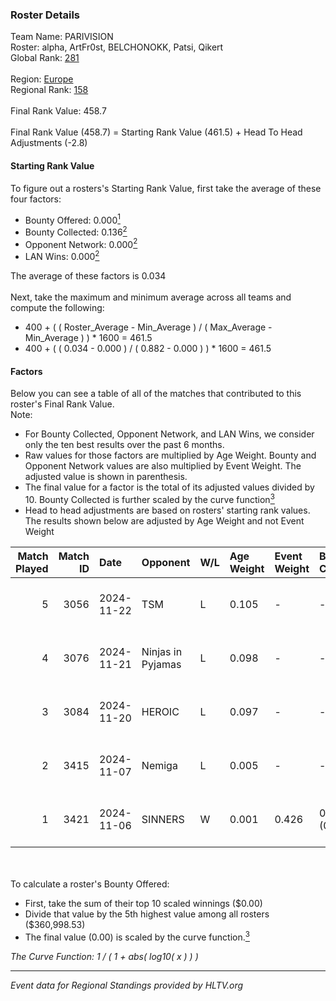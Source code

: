 ### Roster Details<br />
Team Name: PARIVISION<br />
Roster: alpha, ArtFr0st, BELCHONOKK, Patsi, Qikert<br />
Global Rank: [281](../../standings_global_2025_05_05.md)<br />
<br />
Region: [Europe]( ../../standings_europe_2025_05_05.md)<br />
Regional Rank: [158]( ../../standings_europe_2025_05_05.md)<br />
<br />
Final Rank Value:  458.7<br />
<br />
Final Rank Value (458.7) = Starting Rank Value (461.5) + Head To Head Adjustments (-2.8)<br />

#### Starting Rank Value<br />
To figure out a rosters's Starting Rank Value, first take the average of these four factors:<br />
- Bounty Offered: 0.000[<sup>1</sup>](#table2)
- Bounty Collected: 0.136[<sup>2</sup>](#table1)
- Opponent Network: 0.000[<sup>2</sup>](#table1)
- LAN Wins: 0.000[<sup>2</sup>](#table1)

The average of these factors is 0.034<br />
<br />
Next, take the maximum and minimum average across all teams and compute the following:<br />
- 400 + ( ( Roster_Average - Min_Average ) / ( Max_Average - Min_Average ) ) * 1600 = 461.5
- 400 + ( ( 0.034 - 0.000 ) / ( 0.882 - 0.000 ) ) * 1600 = 461.5


#### Factors<br />
Below you can see a table of all of the matches that contributed to this roster's Final Rank Value.<br />
Note:<br />

- For Bounty Collected, Opponent Network, and LAN Wins, we consider only the ten best results over the past 6 months.
- Raw values for those factors are multiplied by Age Weight. Bounty and Opponent Network values are also multiplied by Event Weight. The adjusted value is shown in parenthesis.
- The final value for a factor is the total of its adjusted values divided by 10. Bounty Collected is further scaled by the curve function[<sup>3</sup>](#curveFunction)
- Head to head adjustments are based on rosters' starting rank values. The results shown below are adjusted by Age Weight and not Event Weight
<span id="table1"></span><br />


| Match Played | Match ID | Date       | Opponent          | W/L | Age Weight | Event Weight | Bounty Collected | Opponent Network | LAN Wins  | H2H Adj. | Roster                                     |
| -: | -: | :- | :- | :- | :- | :- | :- | :- | :- | -: | :- |
|            5 |     3056 | 2024-11-22 | TSM               | L   | 0.105      | -            | -                | -                | -         |    -1.54 | alpha, ArtFr0st, BELCHONOKK, Patsi, Qikert |
|            4 |     3076 | 2024-11-21 | Ninjas in Pyjamas | L   | 0.098      | -            | -                | -                | -         |    -0.89 | alpha, ArtFr0st, BELCHONOKK, Patsi, Qikert |
|            3 |     3084 | 2024-11-20 | HEROIC            | L   | 0.097      | -            | -                | -                | -         |    -0.35 | alpha, ArtFr0st, BELCHONOKK, Patsi, Qikert |
|            2 |     3415 | 2024-11-07 | Nemiga            | L   | 0.005      | -            | -                | -                | -         |    -0.01 | alpha, ArtFr0st, BELCHONOKK, Patsi, Qikert |
|            1 |     3421 | 2024-11-06 | SINNERS           | W   | 0.001      | 0.426        | 0.018 (0.000)    | 0.489 (0.000)    | 0 (0.000) |     0.02 | alpha, ArtFr0st, BELCHONOKK, Patsi, Qikert |

<br />
<span id="table2"></span><br />
To calculate a roster's Bounty Offered:<br />

- First, take the sum of their top 10 scaled winnings ($0.00)
- Divide that value by the 5th highest value among all rosters ($360,998.53)
- The final value (0.00) is scaled by the curve function.[<sup>3</sup>](#curveFunction)

<span id="curveFunction"></span>_The Curve Function: 1 / ( 1 + abs( log10( x ) ) )_<br />

---
_Event data for Regional Standings provided by HLTV.org_<br />
